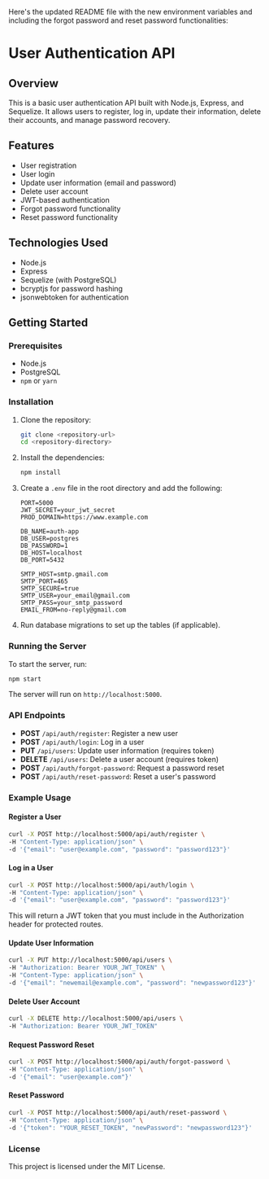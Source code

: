 Here's the updated README file with the new environment variables and including the forgot password and reset password functionalities:

# User Authentication API

## Overview

This is a basic user authentication API built with Node.js, Express, and Sequelize. It allows users to register, log in, update their information, delete their accounts, and manage password recovery.

## Features

- User registration
- User login
- Update user information (email and password)
- Delete user account
- JWT-based authentication
- Forgot password functionality
- Reset password functionality

## Technologies Used

- Node.js
- Express
- Sequelize (with PostgreSQL)
- bcryptjs for password hashing
- jsonwebtoken for authentication

## Getting Started

### Prerequisites

- Node.js
- PostgreSQL
- `npm` or `yarn`

### Installation

1. Clone the repository:

   ```bash
   git clone <repository-url>
   cd <repository-directory>
   ```

2. Install the dependencies:

   ```bash
   npm install
   ```

3. Create a `.env` file in the root directory and add the following:

   ```plaintext
   PORT=5000
   JWT_SECRET=your_jwt_secret
   PROD_DOMAIN=https://www.example.com

   DB_NAME=auth-app
   DB_USER=postgres
   DB_PASSWORD=1
   DB_HOST=localhost
   DB_PORT=5432

   SMTP_HOST=smtp.gmail.com
   SMTP_PORT=465
   SMTP_SECURE=true
   SMTP_USER=your_email@gmail.com
   SMTP_PASS=your_smtp_password
   EMAIL_FROM=no-reply@gmail.com
   ```

4. Run database migrations to set up the tables (if applicable).

### Running the Server

To start the server, run:

```bash
npm start
```

The server will run on `http://localhost:5000`.

### API Endpoints

- **POST** `/api/auth/register`: Register a new user
- **POST** `/api/auth/login`: Log in a user
- **PUT** `/api/users`: Update user information (requires token)
- **DELETE** `/api/users`: Delete a user account (requires token)
- **POST** `/api/auth/forgot-password`: Request a password reset
- **POST** `/api/auth/reset-password`: Reset a user's password

### Example Usage

#### Register a User

```bash
curl -X POST http://localhost:5000/api/auth/register \
-H "Content-Type: application/json" \
-d '{"email": "user@example.com", "password": "password123"}'
```

#### Log in a User

```bash
curl -X POST http://localhost:5000/api/auth/login \
-H "Content-Type: application/json" \
-d '{"email": "user@example.com", "password": "password123"}'
```

This will return a JWT token that you must include in the Authorization header for protected routes.

#### Update User Information

```bash
curl -X PUT http://localhost:5000/api/users \
-H "Authorization: Bearer YOUR_JWT_TOKEN" \
-H "Content-Type: application/json" \
-d '{"email": "newemail@example.com", "password": "newpassword123"}'
```

#### Delete User Account

```bash
curl -X DELETE http://localhost:5000/api/users \
-H "Authorization: Bearer YOUR_JWT_TOKEN"
```

#### Request Password Reset

```bash
curl -X POST http://localhost:5000/api/auth/forgot-password \
-H "Content-Type: application/json" \
-d '{"email": "user@example.com"}'
```

#### Reset Password

```bash
curl -X POST http://localhost:5000/api/auth/reset-password \
-H "Content-Type: application/json" \
-d '{"token": "YOUR_RESET_TOKEN", "newPassword": "newpassword123"}'
```

### License

This project is licensed under the MIT License.